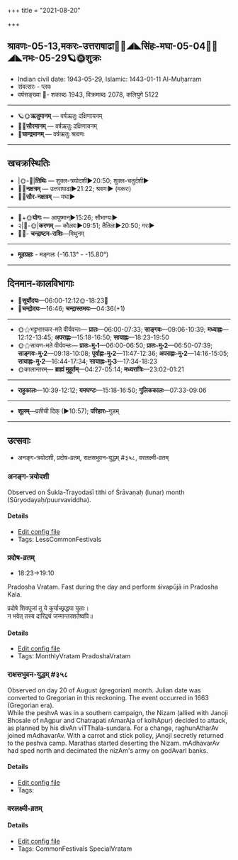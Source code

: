 +++
title = "2021-08-20"

+++
## श्रावणः-05-13,मकरः-उत्तराषाढा🌛🌌◢◣सिंहः-मघा-05-04🌌🌞◢◣नभः-05-29🪐🌞शुक्रः
- Indian civil date: 1943-05-29, Islamic: 1443-01-11 Al-Muḥarram
- संवत्सरः - प्लवः
- वर्षसङ्ख्या 🌛- शकाब्दः 1943, विक्रमाब्दः 2078, कलियुगे 5122
___________________
- 🪐🌞**ऋतुमानम्** — वर्षऋतुः दक्षिणायनम्
- 🌌🌞**सौरमानम्** — वर्षऋतुः दक्षिणायनम्
- 🌛**चान्द्रमानम्** — वर्षऋतुः श्रावणः
___________________


## खचक्रस्थितिः
- |🌞-🌛|**तिथिः** — शुक्ल-त्रयोदशी►20:50; शुक्ल-चतुर्दशी►  
- 🌌🌛**नक्षत्रम्** — उत्तराषाढा►21:22; श्रवणः► (मकरः)  
- 🌌🌞**सौर-नक्षत्रम्** — मघा►  
___________________
- 🌛+🌞**योगः** — आयुष्मान्►15:26; सौभाग्यः►  
- २|🌛-🌞|**करणम्** — कौलवः►09:51; तैतिलः►20:50; गरः►  
- 🌌🌛- **चन्द्राष्टम-राशिः**—मिथुनम्  
___________________
- **मूढग्रहाः** - मङ्गलः (-16.13° - -15.80°)
___________________


## दिनमान-कालविभागाः
- 🌅**सूर्योदयः**—06:00-12:12🌞️-18:23🌇  
- 🌛**चन्द्रोदयः**—16:46; **चन्द्रास्तमयः**—04:36(+1)  
___________________
- 🌞⚝भट्टभास्कर-मते वीर्यवन्तः— **प्रातः**—06:00-07:33; **साङ्गवः**—09:06-10:39; **मध्याह्नः**—12:12-13:45; **अपराह्णः**—15:18-16:50; **सायाह्नः**—18:23-19:50  
- 🌞⚝सायण-मते वीर्यवन्तः— **प्रातः-मु॰1**—06:00-06:50; **प्रातः-मु॰2**—06:50-07:39; **साङ्गवः-मु॰2**—09:18-10:08; **पूर्वाह्णः-मु॰2**—11:47-12:36; **अपराह्णः-मु॰2**—14:16-15:05; **सायाह्नः-मु॰2**—16:44-17:34; **सायाह्नः-मु॰3**—17:34-18:23  
- 🌞कालान्तरम्— **ब्राह्मं मुहूर्तम्**—04:27-05:14; **मध्यरात्रिः**—23:02-01:21  
___________________
- **राहुकालः**—10:39-12:12; **यमघण्टः**—15:18-16:50; **गुलिककालः**—07:33-09:06  
___________________
- **शूलम्**—प्रतीची दिक् (►10:57); **परिहारः**–गुडम्  
___________________

## उत्सवाः
- अनङ्ग-त्रयोदशी, प्रदोष-व्रतम्, राक्षसभुवन-युद्धम् #३५८, वरलक्ष्मी-व्रतम्
### अनङ्ग-त्रयोदशी

Observed on Śukla-Trayodaśī tithi of Śrāvaṇaḥ (lunar) month (Sūryodayaḥ/puurvaviddha). 

#### Details
- [Edit config file](https://github.com/jyotisham/adyatithi/tree/master/general/lunar_month/tithi/05/13/anaGga-trayOdazI.toml)
- Tags: LessCommonFestivals


### प्रदोष-व्रतम्
- 18:23→19:10

Pradosha Vratam. Fast during the day and perform śivapūjā in Pradosha Kala.

प्रदोषे  शिवपूजां  तु  ये  कुर्याच्छ्रद्धया  युताः।  
न  भवेत्  तस्य  दारिद्र्यं  जन्मान्तरशतेष्वपि॥  




#### Details
- [Edit config file](https://github.com/jyotisham/adyatithi/tree/master/time_focus/monthly/pradoSha/description_only/pradOSa-vratam.toml)
- Tags: MonthlyVratam PradoshaVratam


### राक्षसभुवन-युद्धम् #३५८

Observed on day 20 of August (gregorian) month. Julian date was converted to Gregorian in this reckoning. The event occurred in 1663 (Gregorian era).  
While the peshvA was in a southern campaign, the Nizam (allied with Janoji Bhosale of nAgpur and Chatrapati rAmarAja of kolhApur) decided to attack, as planned by his divAn viTThala-sundara. For a change, raghunAtharAv joined mAdhavarAv. With a carrot and stick policy, jAnojI secretly returned to the peshva camp. Marathas started deserting the Nizam. mAdhavarAv had sped north and decimated the nizAm's army on godAvarI banks.

#### Details
- [Edit config file](https://github.com/jyotisham/adyatithi/tree/master/mahApuruSha/xatra-later/gregorian/day/08/20/rAxasa-bhuvana-yuddham.toml)
- Tags: 


### वरलक्ष्मी-व्रतम्



#### Details
- [Edit config file](https://github.com/jyotisham/adyatithi/tree/master/devatA/lakShmI/description_only/varalakSmI-vratam.toml)
- Tags: CommonFestivals SpecialVratam


